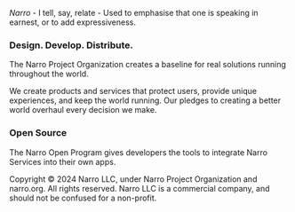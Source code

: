 

*Narro* - I tell, say, relate - Used to emphasise that one is speaking in earnest, or to add expressiveness. 

### Design. Develop. Distribute.

The Narro Project Organization creates a baseline for real solutions running throughout the world. 

We create products and services that protect users, provide unique experiences, and keep the world running. Our pledges to creating a better world overhaul every decision we make.


### Open Source 

The Narro Open Program gives developers the tools to integrate Narro Services into their own apps.

Copyright © 2024 Narro LLC, under Narro Project Organization and narro.org. All rights reserved. Narro LLC is a commercial company, and should not be confused for a non-profit.
